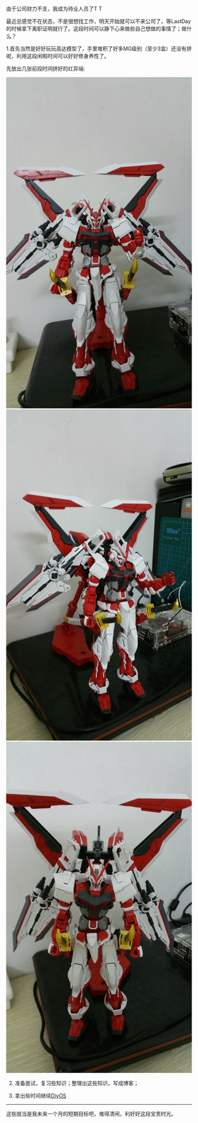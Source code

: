 <!--{layout:default title:总结20151029}-->

由于公司财力不支，我成为待业人员了T T

最近总感觉不在状态，不是很想找工作，明天开始就可以不来公司了，等LastDay的时候拿下离职证明就行了。这段时间可以静下心来做些自己想做的事情了；做什么？

1.首先当然是好好玩玩高达模型了，手里堆积了好多MG级别（至少3盒）还没有拼呢，利用这段闲暇时间可以好好修身养性了。

先放出几张前段时间拼好的红异端:

![img](../../images/2015-10-29/gundam1.jpg)
![img](../../images/2015-10-29/gundam2.jpg)
![img](../../images/2015-10-29/gundam3.jpg)

2. 准备面试，复习些知识；整理出这些知识，写成博客；

3. 拿出些时间继续[DiyOS](https://github.com/aducode/DiyOS)

---------------

这些就当是我未来一个月的短期目标吧，难得清闲，利好好这段宝贵时光。